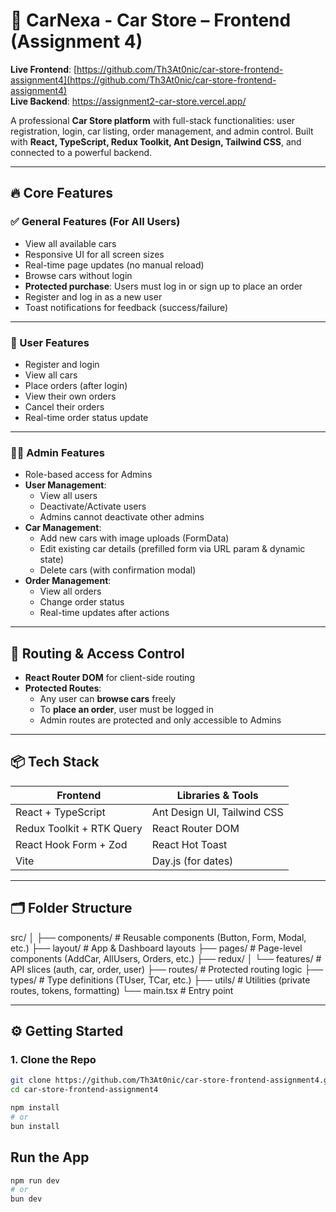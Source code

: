 # 🚗 CarNexa - Car Store – Frontend (Assignment 4)

**Live Frontend**: [https://github.com/Th3At0nic/car-store-frontend-assignment4](https://github.com/Th3At0nic/car-store-frontend-assignment4)  
**Live Backend**: https://assignment2-car-store.vercel.app/

A professional **Car Store platform** with full-stack functionalities: user registration, login, car listing, order management, and admin control. Built with **React, TypeScript, Redux Toolkit, Ant Design, Tailwind CSS**, and connected to a powerful backend.

---

## 🔥 Core Features

### ✅ General Features (For All Users)

- View all available cars
- Responsive UI for all screen sizes
- Real-time page updates (no manual reload)
- Browse cars without login
- **Protected purchase**: Users must log in or sign up to place an order
- Register and log in as a new user
- Toast notifications for feedback (success/failure)

---

### 👤 User Features

- Register and login
- View all cars
- Place orders (after login)
- View their own orders
- Cancel their orders
- Real-time order status update

---

### 🧑‍💼 Admin Features

- Role-based access for Admins
- **User Management**:
  - View all users
  - Deactivate/Activate users
  - Admins cannot deactivate other admins
- **Car Management**:
  - Add new cars with image uploads (FormData)
  - Edit existing car details (prefilled form via URL param & dynamic state)
  - Delete cars (with confirmation modal)
- **Order Management**:
  - View all orders
  - Change order status
  - Real-time updates after actions

---

## 🧭 Routing & Access Control

- **React Router DOM** for client-side routing
- **Protected Routes**:
  - Any user can **browse cars** freely
  - To **place an order**, user must be logged in
  - Admin routes are protected and only accessible to Admins

---

## 📦 Tech Stack

| Frontend                  | Libraries & Tools           |
| ------------------------- | --------------------------- |
| React + TypeScript        | Ant Design UI, Tailwind CSS |
| Redux Toolkit + RTK Query | React Router DOM            |
| React Hook Form + Zod     | React Hot Toast             |
| Vite                      | Day.js (for dates)          |

---

## 🗂 Folder Structure

src/ │ ├── components/ # Reusable components (Button, Form, Modal, etc.) ├── layout/ # App & Dashboard layouts ├── pages/ # Page-level components (AddCar, AllUsers, Orders, etc.) ├── redux/ │ └── features/ # API slices (auth, car, order, user) ├── routes/ # Protected routing logic ├── types/ # Type definitions (TUser, TCar, etc.) ├── utils/ # Utilities (private routes, tokens, formatting) └── main.tsx # Entry point

---

## ⚙️ Getting Started

### 1. Clone the Repo

```bash
git clone https://github.com/Th3At0nic/car-store-frontend-assignment4.git
cd car-store-frontend-assignment4

npm install
# or
bun install

```

## Run the App

```bash
npm run dev
# or
bun dev
```
